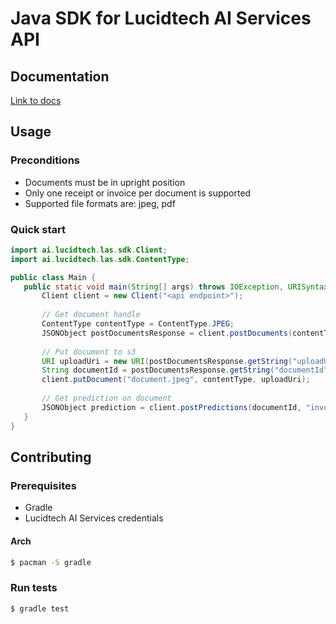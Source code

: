 # Java SDK for Lucidtech AI Services API

## Documentation

[Link to docs](https://docs.lucidtech.ai/java/v1/index.html)

## Usage

### Preconditions

- Documents must be in upright position
- Only one receipt or invoice per document is supported
- Supported file formats are: jpeg, pdf

### Quick start

```java
import ai.lucidtech.las.sdk.Client;
import ai.lucidtech.las.sdk.ContentType;

public class Main {
   public static void main(String[] args) throws IOException, URISyntaxException {
       Client client = new Client("<api endpoint>");
       
       // Get document handle
       ContentType contentType = ContentType.JPEG;
       JSONObject postDocumentsResponse = client.postDocuments(contentType, "foobar");
       
       // Put document to s3
       URI uploadUri = new URI(postDocumentsResponse.getString("uploadUrl"));
       String documentId = postDocumentsResponse.getString("documentId");
       client.putDocument("document.jpeg", contentType, uploadUri);
       
       // Get prediction on document
       JSONObject prediction = client.postPredictions(documentId, "invoice");
   }
}
```

## Contributing

### Prerequisites

* Gradle
* Lucidtech AI Services credentials

#### Arch

```bash
$ pacman -S gradle
```

### Run tests

```bash
$ gradle test
```
